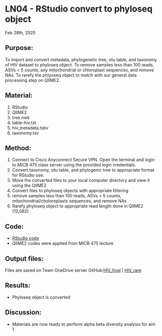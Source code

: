 
# LN04 - RStudio convert to phyloseq object

Feb 28th, 2025

## Purpose:
To import and convert metadata, phylogenetic tree, otu table, and taxonomy of HIV dataset to phyloseq object. 
To remove samples less than 100 reads, ASVs < 5 counts, any mitochondrial or chloroplast sequences, and remove NAs.
To rarefy the phlyoseq object to match with our general data processing step on QIIME2.

## Material: 
1. RStudio
2. QIIME2 
3. tree.nwk
4. table-hiv.txt
5. hiv_metadata.tsbv
6. taxonomy.tsv

## Method:
1. Connect to Cisco Anyconnect Secure VPN. Open the terminal and login to MICB 475 class server using the provided login credentials.
2. Convert taxonomy, otu table, and phylogenic tree to appropriate format for RStudio use.
3. Move the converted files to your local computer directory and view it using the QIIME2
4. Convert files to phyloseq objects with appropriate filtering
5. remove samples less than 100 reads, ASVs < 5 counts, mitochondrial/choloroplasts sequences, and remove NAs
6. Rarefy phyloseq object to appropriate read length done in QIIME2 (12,082)

## Code: 
* [RStudio code](/RStudio/Aim1/Phyloseq-conversion.Rmd)
* QIIME2 codes were applied from MICB 475 lecture
## Output files:
Files are saved on Team OneDrive server
GitHub:[HIV_final](/RStudio/Aim1/hiv_final.RData)
| [HIV_rare](/RStudio/Aim1/hiv_rare.RData)
   
## Results: 
* Phyloseq object is converted 

## Discussion:
* Materials are now ready to perform alpha beta diversity analysis for aim 1
